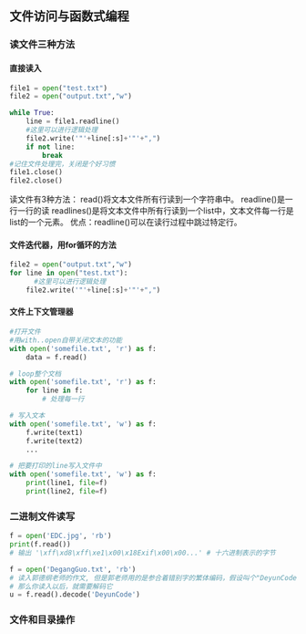 ## 文件访问与函数式编程
### 读文件三种方法
#### 直接读入
```python
file1 = open("test.txt") 
file2 = open("output.txt","w") 

while True: 
    line = file1.readline() 
    #这里可以进行逻辑处理 
    file2.write('"'+line[:s]+'"'+",") 
    if not line: 
        break 
#记住文件处理完，关闭是个好习惯 
file1.close() 
file2.close() 
```

读文件有3种方法：
    read()将文本文件所有行读到一个字符串中。 
    readline()是一行一行的读 
    readlines()是将文本文件中所有行读到一个list中，文本文件每一行是list的一个元素。 优点：readline()可以在读行过程中跳过特定行。

#### 文件迭代器，用for循环的方法
```python
file2 = open("output.txt","w") 
for line in open("test.txt"): 
      #这里可以进行逻辑处理 
    file2.write('"'+line[:s]+'"'+",") 
```
#### 文件上下文管理器
```python
#打开文件
#用with..open自带关闭文本的功能
with open('somefile.txt', 'r') as f: 
    data = f.read() 

# loop整个文档
with open('somefile.txt', 'r') as f: 
    for line in f: 
        # 处理每一行

# 写入文本 
with open('somefile.txt', 'w') as f: 
    f.write(text1) 
    f.write(text2) 
    ... 

# 把要打印的line写入文件中 
with open('somefile.txt', 'w') as f: 
    print(line1, file=f) 
    print(line2, file=f)
```

### 二进制文件读写
```python
f = open('EDC.jpg', 'rb')
print(f.read())
# 输出 '\xff\xd8\xff\xe1\x00\x18Exif\x00\x00...' # 十六进制表示的字节
```
```python
f = open('DegangGuo.txt', 'rb')
# 读入郭德纲老师的作文, 但是郭老师用的是参合着错别字的繁体编码，假设叫个"DeyunCode"
# 那么你读入以后，就需要解码它
u = f.read().decode('DeyunCode')
```

### 文件和目录操作
















